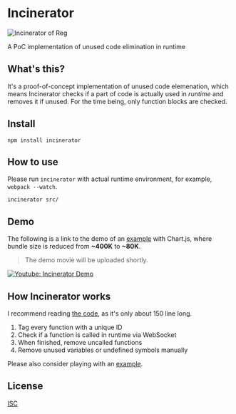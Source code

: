 # Incinerator

![Incinerator of Reg](https://user-images.githubusercontent.com/1013641/42217043-b9d061e8-7efe-11e8-81cb-586f19f88df6.gif)

A PoC implementation of unused code elimination in runtime

## What's this?

It's a proof-of-concept implementation of unused code elemenation, which
means Incinerator checks if a part of code is actually used in *runtime* and
removes it if unused. For the time being, only function blocks are checked.

## Install

```shell
npm install incinerator
```

## How to use

Please run `incinerator` with actual runtime environment, for example,
`webpack --watch`.

```shell
incinerator src/
```

## Demo

The following is a link to the demo of an [example](example) with Chart.js,
where bundle size is reduced from **~400K** to **~80K**.

> The demo movie will be uploaded shortly.

[![Youtube: Incinerator Demo](https://user-images.githubusercontent.com/1013641/42218553-ff288950-7f03-11e8-9a1b-999a682c36de.png)](https://youtu.be/tj1S0QQOuAM)

## How Incinerator works

I recommend reading [the code](index.js), as it's only about 150 line long.

1. Tag every function with a unique ID
1. Check if a function is called in runtime via WebSocket
1. When finished, remove uncalled functions
1. Remove unused variables or undefined symbols manually

Please also consider playing with an [example](example).

## License

[ISC](LICENSE)
